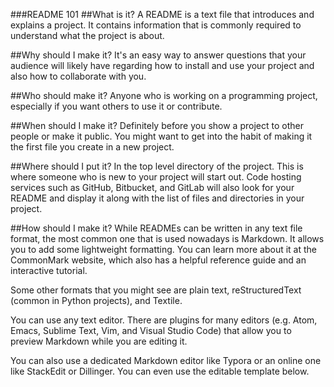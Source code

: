 ###README 101
##What is it?
A README is a text file that introduces and explains a project. It contains information that is commonly required to understand what the project is about.

##Why should I make it?
It's an easy way to answer questions that your audience will likely have regarding how to install and use your project and also how to collaborate with you.

##Who should make it?
Anyone who is working on a programming project, especially if you want others to use it or contribute.

##When should I make it?
Definitely before you show a project to other people or make it public. You might want to get into the habit of making it the first file you create in a new project.

##Where should I put it?
In the top level directory of the project. This is where someone who is new to your project will start out. Code hosting services such as GitHub, Bitbucket, and GitLab will also look for your README and display it along with the list of files and directories in your project.

##How should I make it?
While READMEs can be written in any text file format, the most common one that is used nowadays is Markdown. It allows you to add some lightweight formatting. You can learn more about it at the CommonMark website, which also has a helpful reference guide and an interactive tutorial.

Some other formats that you might see are plain text, reStructuredText (common in Python projects), and Textile.

You can use any text editor. There are plugins for many editors (e.g. Atom, Emacs, Sublime Text, Vim, and Visual Studio Code) that allow you to preview Markdown while you are editing it.

You can also use a dedicated Markdown editor like Typora or an online one like StackEdit or Dillinger. You can even use the editable template below.